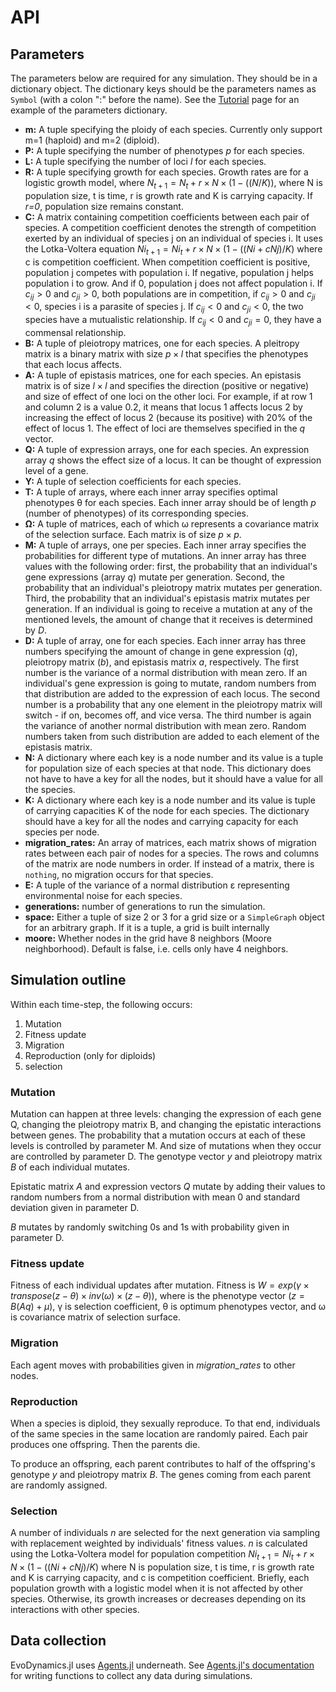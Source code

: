 # API

## Parameters

The parameters below are required for any simulation. They should be in a dictionary object. The dictionary keys should be the parameters names as `Symbol` (with a colon ":" before the name). See the [Tutorial](@ref) page for an example of the parameters dictionary.

* __m:__ A tuple specifying the ploidy of each species. Currently only support m=1 (haploid) and m=2 (diploid).
* __P:__ A tuple specifying the number of phenotypes _p_ for each species.
* __L:__ A tuple specifying the number of loci _l_ for each species.
* __R:__ A tuple specifying growth for each species. Growth rates are for a logistic growth model, where $N_{t+1} = N_t + r\times N\times (1 - ((N/K))$, where N is population size, t is time, r is growth rate and K is carrying capacity. If _r=0_, population size remains constant.
* __C:__ A matrix containing competition coefficients between each pair of species. A competition coefficient denotes the strength of competition exerted by an individual of species j on an individual of species i. It uses the Lotka-Voltera equation $Ni_{t+1} = Ni_t + r\times N\times (1 - ((Ni + cNj)/K)$ where c is competition coefficient. When competition coefficient is positive, population j competes with population i. If negative, population j helps population i to grow. And if 0, population j does not affect population i. If $c_{ij} > 0$ and $c_{ji} > 0$, both populations are in competition, if $c_{ij} > 0$ and $c_{ji} < 0$, species i is a parasite of species j. If $c_{ij} < 0$ and $c_{ji} < 0$, the two species have a mutualistic relationship. If $c_{ij} < 0$ and $c_{ji} = 0$, they have a commensal relationship.
* __B:__ A tuple of pleiotropy matrices, one for each species. A pleitropy matrix is a binary matrix with size $p \times l$ that specifies the phenotypes that each locus affects.
* __A:__ A tuple of epistasis matrices, one for each species. An epistasis matrix is of size $l \times l$ and specifies the direction (positive or negative) and size of effect of one loci on the other loci. For example, if at row 1 and column 2 is a value 0.2, it means that locus 1 affects locus 2 by increasing the effect of locus 2 (because its positive) with 20% of the effect of locus 1. The effect of loci are themselves specified in the $q$ vector.
* __Q:__ A tuple of expression arrays, one for each species. An expression array $q$ shows the effect size of a locus. It can be thought of expression level of a gene.
* __Y:__ A tuple  of selection coefficients for each species.
* __T:__ A tuple of arrays, where each inner array specifies optimal phenotypes θ for each species. Each inner array should be of length _p_ (number of phenotypes) of its corresponding species.
* __Ω:__ A tuple of matrices, each of which ω represents a covariance matrix of the selection surface. Each matrix is of size $p\times p$.
* __M:__ A tuple of arrays, one per species. Each inner array specifies the probabilities for different type of mutations. An inner array has three values with the following order: first, the probability that an individual's gene expressions (array $q$) mutate per generation. Second, the probability that an individual's pleiotropy matrix mutates per generation. Third, the probability that an individual's epistasis matrix mutates per generation. If an individual is going to receive a mutation at any of the mentioned levels, the amount of change that it receives is determined by $D$.
* __D:__ A tuple of array, one for each species. Each inner array has three numbers specifying the amount of change in gene expression ($q$), pleiotropy matrix ($b$), and epistasis matrix $a$, respectively. The first number is the variance of a normal distribution with mean zero. If an individual's gene expression is going to mutate, random numbers from that distribution are added to the expression of each locus. The second number is a probability that any one element in the pleiotropy matrix will switch - if on, becomes off, and vice versa. The third number is again the variance of another normal distribution with mean zero. Random numbers taken from such distribution are added to each element of the epistasis matrix.
* __N:__ A dictionary where each key is a node number and its value is a tuple for population size of each species at that node. This dictionary does not have to have a key for all the nodes, but it should have a value for all the species.
* __K:__ A dictionary where each key is a node number and its value is tuple of carrying capacities K of the node for each species. The dictionary should have a key for all the nodes and carrying capacity for each species per node.
* __migration_rates:__ An array of matrices, each matrix shows of migration rates between each pair of nodes for a species. The rows and columns of the matrix are node numbers in order. If instead of a matrix, there is `nothing`, no migration occurs for that species.
* __E:__ A tuple  of the variance of a normal distribution ε representing environmental noise for each species.
* __generations:__ number of generations to run the simulation.
* __space:__ Either a tuple of size 2 or 3 for a grid size or a `SimpleGraph` object for an arbitrary graph. If it is a tuple, a grid is built internally
* __moore:__ Whether nodes in the grid have 8 neighbors (Moore neighborhood). Default is false, i.e. cells only have 4 neighbors.

## Simulation outline

Within each time-step, the following occurs:

1. Mutation
2. Fitness update
3. Migration
4. Reproduction (only for diploids)
5. selection

### Mutation

Mutation can happen at three levels: changing the expression of each gene Q, changing the pleiotropy matrix B, and changing the epistatic interactions between genes. The probability that a mutation occurs at each of these levels is controlled by parameter M. And size of mutations when they occur are controlled by parameter D.
The genotype vector _y_ and pleiotropy matrix _B_ of each individual mutates.

Epistatic matrix _A_ and expression vectors _Q_ mutate by adding their values to random numbers from a normal distribution with mean 0 and standard deviation given in parameter D.

_B_ mutates by randomly switching 0s and 1s with probability given in parameter D.

### Fitness update

Fitness of each individual updates after mutation. Fitness is $W = exp(γ \times transpose(z - θ)\times inv(ω)\times (z - θ))$, where is the phenotype vector ($z = B(Aq) + μ$), γ is selection coefficient, θ is optimum phenotypes vector, and ω is covariance matrix of selection surface. 

### Migration

Each agent moves with probabilities given in *migration_rates* to other nodes.

### Reproduction

When a species is diploid, they sexually reproduce. To that end, individuals of the same species in the same location are randomly paired. Each pair produces one offspring. Then the parents die.

To produce an offspring, each parent contributes to half of the offspring's genotype _y_ and pleiotropy matrix _B_. The genes coming from each parent are randomly assigned.

### Selection

A number of individuals _n_ are selected for the next generation via sampling with replacement weighted by individuals' fitness values. _n_ is calculated using the Lotka-Voltera model for population competition $Ni_{t+1} = Ni_t + r\times N\times (1 - ((Ni + cNj)/K)$ where N is population size, t is time, r is growth rate and K is carrying capacity, and c is competition coefficient. Briefly, each population growth with a logistic model when it is not affected by other species. Otherwise, its growth increases or decreases depending on its interactions with other species.

## Data collection

EvoDynamics.jl uses [Agents.jl](https://github.com/JuliaDynamics/Agents.jl) underneath. See [Agents.jl's documentation](https://juliadynamics.github.io/Agents.jl/dev/) for writing functions to collect any data during simulations. 
